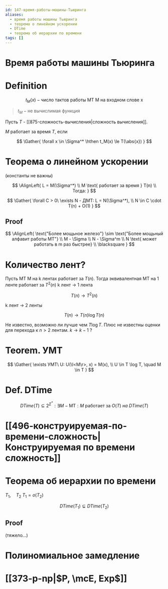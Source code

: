 ```yaml
---
id: 147-время-работы-машины-Тьюринга
aliases:
  - время работы машины Тьюринга
  - теорема о линейном ускорении
  - DTime
  - теорема об иерархии по времени
tags: []
---
```

# Время работы машины Тьюринга

# Definition

$$
t_M(x) - \text{число тактов работы МТ M на входном слове x}
$$

> $t_M - \text{не вычислимая функция}$

Пусть $T$ - [[875-сложность-вычисления|сложность вычисления]].

$M$ работает за время $T$, если

$$
\Gather{
\forall x \in \Sigma^* \hthen
t_M(x) \le T(\abs{x})
}
$$

# Теорема о линейном ускорении

(константы не важны)

$$
\AlignLeft{
L = M(\Sigma^*) \\
M \text{ работает за время } T(n) \\
Тогда:
}
$$

$$
\Gather{
\forall C > 0\ \exists N - ДМТ: L = N(\Sigma^*), \\
N \in C \cdot T(n) + O(1)
}
$$

## Proof

$$
\AlignLeft{
\text{"Более мощьное железо"} \sim \text{"Более мощьный алфавит работы МТ"} \\
M - \Sigma \\
N - \Sigma^m \\
N \text{ может работать в m раз быстрее} \\
\blacksquare
}
$$

# Количество лент?

Пусть МТ M на k лентах работает за $T(n)$.
Тогда эквивалентная МТ на 1 ленте работает за $T^2(n)$
k лент $\to$ 1 лента

$$
T(n) \to T^2(n)
$$

k лент $\to$ 2 ленты

$$
T(n) \to T(n) \log{T(n)}
$$

Не известно, возможно ли лучше чем $T \log T$.
Плюс не известны оценки для перехода к $n > 2$ лентам.
$k \to k-1$ ?

# Teorem. УМТ

$$
\Gather{
\exists УМТ\ U: U(\l<M\r>, x) = M(x), \\
U \in T \log T, \quad M \in T
}
$$

# Def. DTime

$$
DTime(T) \subseteq 2^{\Sigma^*} : \exists M - \text{MТ} : M\ \text{работает за}\ O(T)\ на\ DTime(T)
$$

# [[496-конструируемая-по-времени-сложность|Конструируемая по времени сложность]]

# Теорема об иерархии по времени

$T_1, \quad T_2$
$T_1 = o(T_2)$

$$
DTime(T_1) \subsetneq DTime(T_2)
$$

## Proof

(тяжело...)

# Полиномиальное замедление
# [[373-p-np|$P, \mcE, Exp$]]
